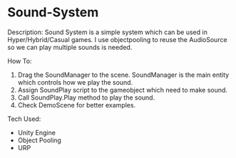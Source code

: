 # Sound-System
 
Description:
Sound System is a simple system which can be used in Hyper/Hybrid/Casual games.
I use objectpooling to reuse the AudioSource so we can play multiple sounds is needed.

How To:
1) Drag the SoundManager to the scene. SoundManager is the main entity which controls how we play the sound.
2) Assign SoundPlay script to the gameobject which need to make sound.
3) Call SoundPlay.Play method to play the sound.
4) Check DemoScene for better examples.

Tech Used:
- Unity Engine
- Object Pooling
- URP
